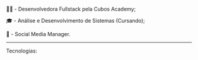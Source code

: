 👩‍💻 - Desenvolvedora Fullstack pela Cubos Academy;

🎓 - Análise e Desenvolvimento de Sistemas (Cursando);

📱 - Social Media Manager.

________________________________________________________________

Tecnologias: 

<i class="fa-brands fa-js"></i>



